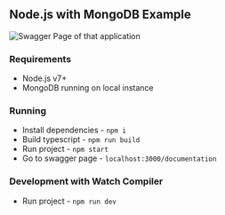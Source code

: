 ## Node.js with MongoDB Example

<img src=https://i.imgur.com/eDNZeqh.png alt='Swagger Page of that application' title='Swagger Page of that application'/>

### Requirements

- Node.js v7+
- MongoDB running on local instance

### Running

- Install dependencies - `npm i`
- Build typescript - `npm run build`
- Run project - `npm start`
- Go to swagger page - `localhost:3000/documentation`

### Development with Watch Compiler

- Run project - `npm run dev`
